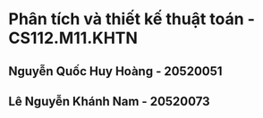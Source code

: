 # Phân tích và thiết kế thuật toán - CS112.M11.KHTN

## Nguyễn Quốc Huy Hoàng - 20520051

## Lê Nguyễn Khánh Nam - 20520073 